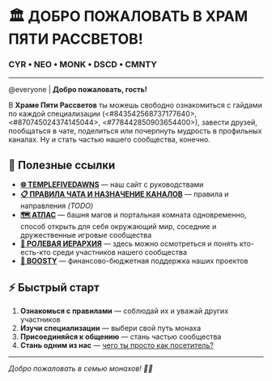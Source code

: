 # 🏛️ ДОБРО ПОЖАЛОВАТЬ В ХРАМ ПЯТИ РАССВЕТОВ!

### CYR • NEO • MONK • DSCD • CMNTY

---

@everyone | **Добро пожаловать, гость!**

В **Храме Пяти Рассветов** ты можешь свободно ознакомиться с гайдами по каждой специализации (<#843542568737177640>, <#870745024374145044>, <#778442850903654400>), завести друзей, пообщаться в чате, поделиться или почерпнуть мудрость в профильных каналах. Ну и стать частью нашего сообщества, конечно.

## 🔗 Полезные ссылки

- **[🌐 TEMPLEFIVEDAWNS](https://templefivedawns.ru/)** — наш сайт с руководствами
- **[📋 ПРАВИЛА ЧАТА И НАЗНАЧЕНИЕ КАНАЛОВ]()** — правила и направления *(TODO)*
- **[🗺️ АТЛАС](https://discord.gg/P52zeKR)** — башня магов и портальная комната одновременно, способ открыть для себя окружающий мир, соседние и дружественные игровые сообщества
- **[👥 РОЛЕВАЯ ИЕРАРХИЯ]()** — здесь можно осмотреться и понять кто-есть-кто среди участников нашего сообщества
- **[💎 BOOSTY](https://boosty.to/nims)** — финансово-бюджетная поддержка наших проектов

## ⚡ Быстрый старт

1. **Ознакомься с правилами** — соблюдай их и уважай других участников
2. **Изучи специализации** — выбери свой путь монаха
3. **Присоединяйся к общению** — стань частью сообщества
4. **Стань одним из нас** — [чего ты просто как посетитель?](https://youtu.be/LbbxQqKXUIk)

---

*Добро пожаловать в семью монахов! 🧘‍♂️*
